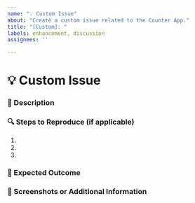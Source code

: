 ```yaml
---
name: "💡 Custom Issue"
about: "Create a custom issue related to the Counter App."
title: "[Custom]: "
labels: enhancement, discussion
assignees: ''

---
```


# 💡 Custom Issue

### 📝 Description
<!-- Provide a detailed explanation of your issue or request. -->

### 🔍 Steps to Reproduce (if applicable)
1. 
2. 
3. 

### 🎯 Expected Outcome
<!-- Describe what you expect to happen. -->

### 📸 Screenshots or Additional Information
<!-- Add screenshots, logs, or any additional information if applicable. -->

